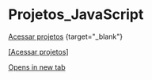 # Projetos_JavaScript

[Acessar projetos](https://andersonnp.github.io/Projetos_JavaScript/) {target="_blank"} 


<a href="https://andersonnp.github.io/Projetos_JavaScript/" target="_blank">[Acessar projetos]</a>


 [Opens in new tab](https://external.ink?to=/placeholder.com)
